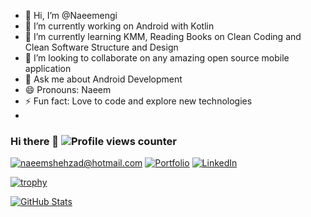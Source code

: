 - 👋 Hi, I’m @Naeemengi
- 🔭  I’m currently working on Android with Kotlin
- 🌱  I’m currently learning KMM, Reading Books on Clean Coding and Clean Software Structure and Design
- 👯  I’m looking to collaborate on any amazing open source mobile application
- 💬  Ask me about Android Development
- 😄  Pronouns: Naeem
- ⚡  Fun fact: Love to code and explore new technologies
- 
### Hi there 👋 ![Profile views counter](https://komarev.com/ghpvc/?username=NumanArif)

<a href="mailto:naeemshehzad@hotmail.com" target="_blank">![naeemshehzad@hotmail.com](https://img.shields.io/badge/Gmail-D14836?style=for-the-badge&logo=gmail&logoColor=white)</a>
<a href="https://naeemengi.github.io" target="_blank">![Portfolio](https://img.shields.io/badge/PortFolio-1215E?style=for-the-badge&logo=web&logoColor=white)</a>
<a href="https://www.linkedin.com/in/naeem-shehzad/" target="_blank">![LinkedIn](https://img.shields.io/badge/LinkedIn-0077B5?style=for-the-badge&logo=linkedin&logoColor=white)</a>

[![trophy](https://github-profile-trophy.vercel.app/?username=NumanArif&theme=darkhub&title=Commit,Repositories)](https://numanarif.github.io/)

<a href="https://naeemengi.github.io/" target="blank">
<img align="center" src="https://github-readme-stats.vercel.app/api?username=NumanArif&show_icons=true&theme=dark&line_height=27&count_private=true&hide=stars,prs,issues,contribs&langs_count=true" alt="GitHub Stats"/>
</a>
<!-- <a href="https://github.com/NumanArif" target="blank">
<img align="center" src="https://github-readme-stats.vercel.app/api/top-langs/?username=NumanArif&theme=light&layout=compact&hide=css,html,scss,javascript" alt="Top Language"/>
</a> -->
